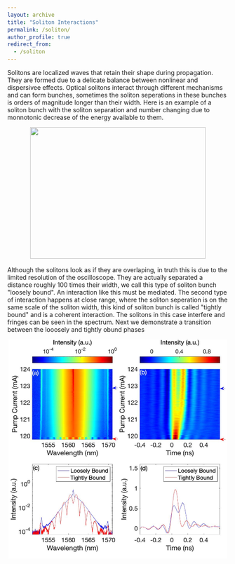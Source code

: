 ```yaml
---
layout: archive
title: "Soliton Interactions"
permalink: /soliton/
author_profile: true
redirect_from:
  - /soliton
--- 
```

Solitons are localized waves that retain their shape during propagation. They are formed due to a delicate balance between nonlinear and dispersivee effects. Optical solitons interact through different mechanisms and can form bunches, sometimes the soliton seperations in these bunches is orders of magnitude longer than their width. Here is an example of a soliton bunch with the soliton separation and number changing due to monnotonic decrease of the energy available to them.
<p align="center">
  <img src='/images/soliton_bunch.gif' width="400" height="300">
</p>
Although the solitons look as if they are overlaping, in truth this is due to the limited resolution of the oscilloscope. They are actually separated a distance roughly 100 times their width, we call this type of soliton bunch "loosely bound". An interaction like this must be mediated. 
The second type of interaction happens at close range, where the soliton seperation is on the same scale of the soliton width, this kind of soliton bunch is called "tightly bound" and is a coherent interaction. The solitons in this case interfere and fringes can be seen in the spectrum. Next we demonstrate a transition between the looosely and tightly obund phases
<p align="center">
  <img src='/images/raw_data.jpg' width="500" height="500">
</p>
